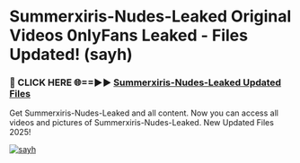 # Summerxiris-Nudes-Leaked Original Videos 0nlyFans Leaked - Files Updated! (sayh)

<h3>🔴 CLICK HERE 🌐==►► <a href="https://tinyurl.com/4mcuefdz" rel="nofollow">Summerxiris-Nudes-Leaked Updated Files</a></h3>

Get Summerxiris-Nudes-Leaked and all content. Now you can access all videos and pictures of Summerxiris-Nudes-Leaked. New Updated Files 2025!

[![sayh](https://i.imgur.com/StAQSOY.gif)](https://tinyurl.com/4mcuefdz)
